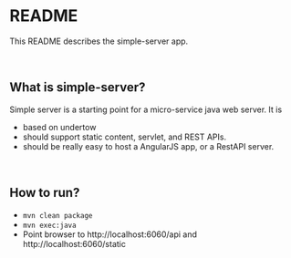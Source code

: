README
======

This README describes the simple-server app. 

<br />

What is simple-server?
---------------------------------------------------------
Simple server is a starting point for a micro-service java web server. It is 

* based on undertow
* should support static content, servlet, and REST APIs.
* should be really easy to host a AngularJS app, or a RestAPI server.


<br />

How to run?
---------------------------------------------------------
* ```mvn clean package```
* ```mvn exec:java```
* Point browser to http://localhost:6060/api and http://localhost:6060/static
